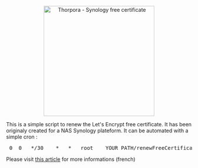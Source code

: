 <p align="center">
  <a href="http://thorpora.fr">
    <img src="http://thorpora.fr/wp-content/uploads/2015/03/thorpora4.4.png" width="300" alt="Thorpora - Synology free certificate">
  </a>
</p>

This is a simple script to renew the Let's Encrypt free certificate.
It has been originaly created for a NAS Synology plateform.
It can be automated with a simple cron :

<pre>
 0  0   */30    *   *   root    YOUR_PATH/renewFreeCertificate.sh
</pre>


Please visit [this article](http://thorpora.fr/synology-certificat-valide-avec-lets-encrypt/) for more informations (french)
